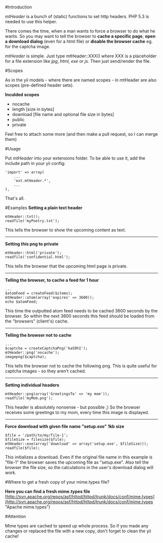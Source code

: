 #Introduction

*mtHeader* is a bunch of (static) functions to set http headers. PHP 5.3 is needed to use this helper.

There comes the time, when a man wants to force a browser to do what he wants. So you may want to tell the browser to **cache a specific page**, **open a download dialog** (even for a html file) or **disable the browser cache** eg. for the captcha image.

*mtHeader* is simple. Just type mtHeader::XXX() where XXX is a placeholder for a file extension like *jpg*, *html*, *exe* or *js*.
Then just send/render the file.

#Scopes

As in the yii models - where there are named scopes - in mtHeader are also scopes (pre-defined header sets).

**Inculded scopes**

- nocache
- length    [size in bytes]
- download  [file name and optional file size in bytes]
- public
- private

Feel free to attach some more (and then make a pull request, so I can merge them)

#Usage

Put *mtHeader* into your extensions folder. To be able to use it, add the include path in your yii config:

    'import' => array(
        ...
        'ext.mtHeader.*',
        ...
    ),

That's all.

#Examples
**Setting a plain text header**

    mtHeader::txt();
    readfile('myPoetry.txt');

This tells the browser to show the upcoming content as text.

---

**Setting this png to private**

    mtHeader::html('private');
    readfile('confidential.html');

This tells the browser that the upcoming html page is private.

---

**Telling the browser, to cache a feed for 1 hour**

    ...
    $atomFeed = createFeed($items);
    mtHeader::atom(array('expires' => 3600));
    echo $atomFeed;

This time the outputted atom feed needs to be cached 3600 seconds by the browser. So within the next 3600 seconds this feed should be loaded from the "browsers" (client's) cache.

---

**Telling the browser not to cache**

    ...
    $captcha = createCaptchaPng('kaS9hI');
    mtHeader::png('nocache');
    imagepng($captcha);

This tells the browser not to cache the following png. This is quite useful for captcha images - so they aren't cached.

---

**Setting individual headers**

    mtHeader::png(array('GreetingsTo' => 'my mom'));
    readfile('myMom.png');

This header is absolutely nonsense - but possible ;) So the browser receives some greetings to my mom, every time this image is displayed.

---

**Force download with given file name "setup.exe" 1kb size**

    $file = '/path/to/my/file-1';
    $fileSize = filesize($file);
    mtHeader::exe(array('download' => array('setup.exe', $fileSize)));
    readfile($file);

This initializes a download. Even if the original file name in this example is "file-1" the browser saves the upcoming file as "setup.exe". Also tell the browser the file size, so the calculations in the user's download dialog will work.

#Where to get a fresh copy of your mime.types file?

**Here you can find a fresh mime.types file**
[http://svn.apache.org/repos/asf/httpd/httpd/trunk/docs/conf/mime.types](http://svn.apache.org/repos/asf/httpd/httpd/trunk/docs/conf/mime.types "Apache mime.types")

#Attention

Mime types are cached to speed up whole process. So if you made any changes or replaced the file with a new copy, don't forget to clean the yii cache!
